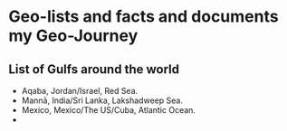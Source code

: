 # Geo-lists and facts and documents my Geo-Journey #

## List of Gulfs around the world ##

+ Aqaba, Jordan/Israel, Red Sea.
+ Mannā, India/Sri Lanka, Lakshadweep Sea.
+ Mexico, Mexico/The US/Cuba, Atlantic Ocean.
+ 